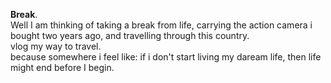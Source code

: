**Break**.  
Well I am thinking of taking a break from life, carrying the action camera i bought two years ago, and travelling through this country.  
vlog my way to travel.  
because somewhere i feel like: if i don't start living my daream life, then life might end before I begin.  

